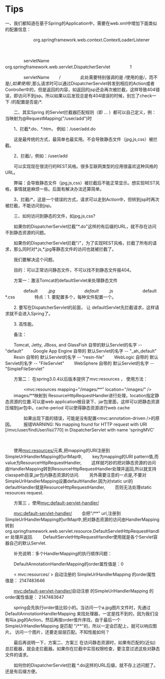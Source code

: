 # Tips
一、我们都知道在基于Spring的Application中，需要在web.xml中增加下面类似的配置信息：

　　<listener>
　　<listener-class>
　　org.springframework.web.context.ContextLoaderListener
　　</listener-class>
　　</listener>

　　<!--   Spring MVC Servlet -->

　　<servlet>
　　<servlet-name>servletName</servlet-name>
　　<servlet-class>
　　org.springframework.web.servlet.DispatcherServlet
　　</servlet-class>
　　<load-on-startup>1</load-on-startup>
　　</servlet>

　　<servlet-mapping>
　　<servlet-name>servletName</servlet-name>
　　<url-pattern>/</url-pattern>
　　</servlet-mapping>
　　此处需要特别强调的是 <url-pattern>/</url-pattern>使用的是/，而不是/*,如果使用/*,那么请求时可以通过DispatcherServlet转发到相应的Action或者Controller中的，但是返回的内容，如返回的jsp还会再次被拦截，这样导致404错误，即访问不到jsp。所以如果以后发现总是有404错误的时候，别忘了check一下 <url-pattern>/</url-pattern>的配置是否是/*.

　　二、其实Spring 的Servlet拦截器匹配规则（即 <url-pattern>...</url-pattern> ）都可以自己定义，例：当映射为@RequestMapping("/user/add")时

　　1、拦截*.do、*.htm， 例如：/user/add.do

　　这是最传统的方式，最简单也最实用。不会导致静态文件（jpg,js,css）被拦截。

　　2、拦截/，例如：/user/add

　　可以实现现在很流行的REST风格。很多互联网类型的应用很喜欢这种风格的URL。

　　弊端：会导致静态文件（jpg,js,css）被拦截后不能正常显示。想实现REST风格，事情就是麻烦一些。后面有解决办法还算简单。

　　3、拦截/*，这是一个错误的方式，请求可以走到Action中，但转到jsp时再次被拦截，不能访问到jsp。

　　三、如何访问到静态的文件，如jpg,js,css?

　　如果你的DispatcherServlet拦截"*.do"这样的有后缀的URL，就不存在访问不到静态资源的问题。

　　如果你的DispatcherServlet拦截"/"，为了实现REST风格，拦截了所有的请求，那么同时对*.js,*.jpg等静态文件的访问也就被拦截了。

　　我们要解决这个问题。

　　目的：可以正常访问静态文件，不可以找不到静态文件报404。

　　方案一：激活Tomcat的defaultServlet来处理静态文件

　　<servlet-mapping>
　　<servlet-name>default</servlet-name>
　　<url-pattern>*.jpg</url-pattern>
　　</servlet-mapping>
　　<servlet-mapping>
　　<servlet-name>default</servlet-name>
　　<url-pattern>*.js</url-pattern>
　　</servlet-mapping>
　　<servlet-mapping>
　　<servlet-name>default</servlet-name>
　　<url-pattern>*.css</url-pattern>
　　</servlet-mapping>
　　特点：1.  要配置多个，每种文件配置一个。

　　2.  要写在DispatcherServlet的前面， 让 defaultServlet先拦截请求，这样请求就不会进入Spring了。

　　3. 高性能。

　　备注：

　　Tomcat, Jetty, JBoss, and GlassFish 自带的默认Servlet的名字 -- "default"
　　Google App Engine 自带的 默认Servlet的名字 -- "_ah_default"
　　Resin 自带的 默认Servlet的名字 -- "resin-file"
　　WebLogic 自带的 默认Servlet的名字  -- "FileServlet"
　　WebSphere  自带的 默认Servlet的名字 -- "SimpleFileServlet"

　　方案二： 在spring3.0.4以后版本提供了mvc:resources ，  使用方法：

　　<!-- 对静态资源文件的访问 -->
　　<mvc:resources mapping="/images/**" location="/images/" />
　　images/**映射到 ResourceHttpRequestHandler进行处理，location指定静态资源的位置.可以是web application根目录下、jar包里面，这样可以把静态资源压缩到jar包中。cache-period 可以使得静态资源进行web cache

　　
　　如果出现下面的错误，可能是没有配置<mvc:annotation-driven />的原因。
　　报错WARNING: No mapping found for HTTP request with URI [/mvc/user/findUser/lisi/770] in DispatcherServlet with name 'springMVC'

　　

　　使用<mvc:resources/>元素,把mapping的URI注册到SimpleUrlHandlerMapping的urlMap中,
　　key为mapping的URI pattern值,而value为ResourceHttpRequestHandler,
　　这样就巧妙的把对静态资源的访问由HandlerMapping转到ResourceHttpRequestHandler处理并返回,所以就支持classpath目录,jar包内静态资源的访问.
　　另外需要注意的一点是,不要对SimpleUrlHandlerMapping设置defaultHandler.因为对static uri的defaultHandler就是ResourceHttpRequestHandler,
　　否则无法处理static resources request.

　　方案三 ，使用<mvc:default-servlet-handler/>

　　<mvc:default-servlet-handler/>
　　会把"/**" url,注册到SimpleUrlHandlerMapping的urlMap中,把对静态资源的访问由HandlerMapping转到 org.springframework.web.servlet.resource.DefaultServletHttpRequestHandler 处理并返回.
　　DefaultServletHttpRequestHandler使用就是各个Servlet容器自己的默认Servlet.

　　补充说明：多个HandlerMapping的执行顺序问题：

　　DefaultAnnotationHandlerMapping的order属性值是：0

　　< mvc:resources/ > 自动注册的 SimpleUrlHandlerMapping 的order属性值是： 2147483646

　　<mvc:default-servlet-handler/>自动注册 的SimpleUrlHandlerMapping 的order属性值是： 2147483647

　　spring会先执行order值比较小的。当访问一个a.jpg图片文件时，先通过 DefaultAnnotationHandlerMapping 来找处理器，一定是找不到的，因为我们没有叫a.jpg的Action。然后再按order值升序找，由于最后一个 SimpleUrlHandlerMapping 是匹配 "/**"的，所以一定会匹配上，就可以响应图片。 访问一个图片，还要走层层匹配。不知性能如何？

　　最后再说明一下，方案二、方案三 在访问静态资源时，如果有匹配的(近似)总拦截器，就会走拦截器。如果你在拦截中实现权限检查，要注意过滤这些对静态文件的请求。

　　如何你的DispatcherServlet拦截 *.do这样的URL后缀，就不存上述问题了。还是有后缀方便。